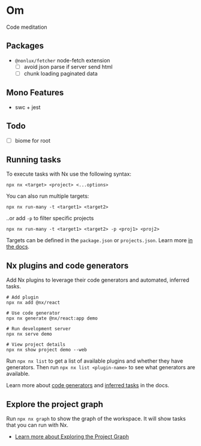 # Om

Code meditation

## Packages

- `@nonlux/fetcher` node-fetch extension
  - [ ] avoid json parse if server send html
  - [ ] chunk loading paginated data

##  Mono Features
- swc + jest

## Todo

- [ ] biome for root

## Running tasks


To execute tasks with Nx use the following syntax:

```
npx nx <target> <project> <...options>
```

You can also run multiple targets:

```
npx nx run-many -t <target1> <target2>
```

..or add `-p` to filter specific projects

```
npx nx run-many -t <target1> <target2> -p <proj1> <proj2>
```

Targets can be defined in the `package.json` or `projects.json`. Learn more [in the docs](https://nx.dev/features/run-tasks).



## Nx plugins and code generators

Add Nx plugins to leverage their code generators and automated, inferred tasks.

```
# Add plugin
npx nx add @nx/react

# Use code generator
npx nx generate @nx/react:app demo

# Run development server
npx nx serve demo

# View project details
npx nx show project demo --web
```

Run `npx nx list` to get a list of available plugins and whether they have generators. Then run `npx nx list <plugin-name>` to see what generators are available.

Learn more about [code generators](https://nx.dev/features/generate-code) and [inferred tasks](https://nx.dev/concepts/inferred-tasks) in the docs.


## Explore the project graph

Run `npx nx graph` to show the graph of the workspace.
It will show tasks that you can run with Nx.
- [Learn more about Exploring the Project Graph](https://nx.dev/core-features/explore-graph)

